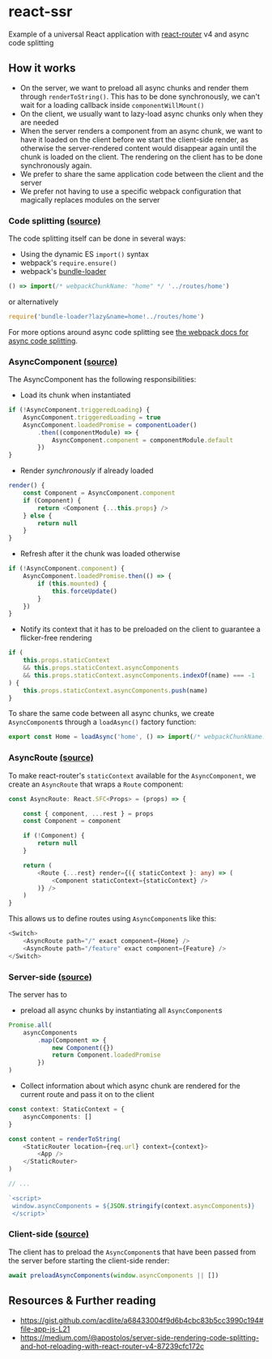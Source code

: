 # react-ssr

Example of a universal React application with [react-router](https://github.com/ReactTraining/react-router) v4 and async code splitting

## How it works

* On the server, we want to preload all async chunks and render them through `renderToString()`. This has to be done synchronously, we can't wait for a loading callback inside `componentWillMount()`
* On the client, we usually want to lazy-load async chunks only when they are needed
* When the server renders a component from an async chunk, we want to have it loaded on the client before we start the client-side render, as otherwise the server-rendered content would disappear again until the chunk is loaded on the client. The rendering on the client has to be done synchronously again.
* We prefer to share the same application code between the client and the server
* We prefer not having to use a specific webpack configuration that magically replaces modules on the server

### Code splitting [(source)](./common/async/index.ts)

The code splitting itself can be done in several ways:

* Using the dynamic ES `import()` syntax
* webpack's `require.ensure()`
* webpack's [bundle-loader](https://github.com/webpack-contrib/bundle-loader)


```ts
() => import(/* webpackChunkName: "home" */ '../routes/home')
```

or alternatively

```ts
require('bundle-loader?lazy&name=home!../routes/home')
```

For more options around async code splitting see [the webpack docs for async code splitting](https://webpack.js.org/guides/code-splitting-async/).

### AsyncComponent [(source)](common/async/load.tsx)

The AsyncComponent has the following responsibilities:

* Load its chunk when instantiated

```ts
if (!AsyncComponent.triggeredLoading) {
    AsyncComponent.triggeredLoading = true
    AsyncComponent.loadedPromise = componentLoader()
        .then((componentModule) => {
            AsyncComponent.component = componentModule.default
        })
}
```
            
* Render *synchronously* if already loaded

```ts
render() {
    const Component = AsyncComponent.component
    if (Component) {
        return <Component {...this.props} />
    } else {
        return null
    }
}
```

* Refresh after it the chunk was loaded otherwise

```ts
if (!AsyncComponent.component) {
    AsyncComponent.loadedPromise.then(() => {
        if (this.mounted) {
            this.forceUpdate()
        }
    })
}
```

* Notify its context that it has to be preloaded on the client to guarantee a flicker-free rendering

```ts
if (
    this.props.staticContext
    && this.props.staticContext.asyncComponents
    && this.props.staticContext.asyncComponents.indexOf(name) === -1
) {
    this.props.staticContext.asyncComponents.push(name)
}
```

To share the same code between all async chunks, we create `AsyncComponent`s through a `loadAsync()` factory function:

```ts
export const Home = loadAsync('home', () => import(/* webpackChunkName: "home" */ '../routes/home'))
```

### AsyncRoute [(source)](./common/async/route.tsx)

To make react-router's `staticContext` available for the `AsyncComponent`, we create an `AsyncRoute` that wraps a `Route` component:

```ts
const AsyncRoute: React.SFC<Props> = (props) => {

    const { component, ...rest } = props
    const Component = component

    if (!Component) {
        return null
    }

    return (
        <Route {...rest} render={({ staticContext }: any) => (
            <Component staticContext={staticContext} />
        )} />
    )
}
```

This allows us to define routes using `AsyncComponent`s like this:

```ts
<Switch>
    <AsyncRoute path="/" exact component={Home} />
    <AsyncRoute path="/feature" exact component={Feature} />
</Switch>
```


### Server-side [(source)](./server/index.tsx)

The server has to

* preload all async chunks by instantiating all `AsyncComponent`s

```ts
Promise.all(
    asyncComponents
        .map(Component => {
            new Component({})
            return Component.loadedPromise
        })
)
```

* Collect information about which async chunk are rendered for the current route and pass it on to the client

```ts
const context: StaticContext = {
    asyncComponents: []
}

const content = renderToString(
    <StaticRouter location={req.url} context={context}>
        <App />
    </StaticRouter>
)

// ...

`<script>
 window.asyncComponents = ${JSON.stringify(context.asyncComponents)}
 </script>`
```


### Client-side [(source)](./client/index.tsx)

The client has to preload the `AsyncComponent`s that have been passed from the server before starting the client-side render:

```ts
await preloadAsyncComponents(window.asyncComponents || [])
```

## Resources & Further reading

* https://gist.github.com/acdlite/a68433004f9d6b4cbc83b5cc3990c194#file-app-js-L21
* https://medium.com/@apostolos/server-side-rendering-code-splitting-and-hot-reloading-with-react-router-v4-87239cfc172c
